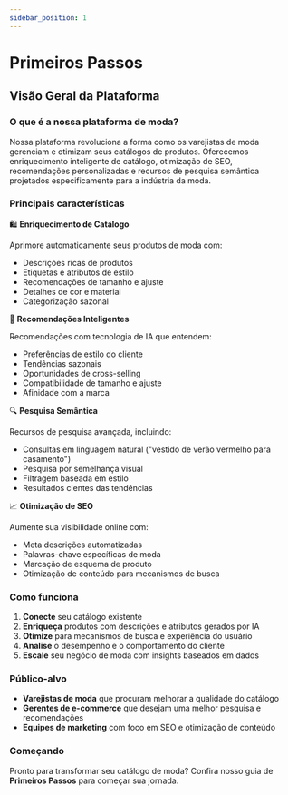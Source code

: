 ```yaml
---
sidebar_position: 1
---
```


# Primeiros Passos

## Visão Geral da Plataforma

### O que é a nossa plataforma de moda?

Nossa plataforma revoluciona a forma como os varejistas de moda gerenciam e otimizam seus catálogos de produtos. Oferecemos enriquecimento inteligente de catálogo, otimização de SEO, recomendações personalizadas e recursos de pesquisa semântica projetados especificamente para a indústria da moda.

### Principais características

🛍️ **Enriquecimento de Catálogo**

Aprimore automaticamente seus produtos de moda com:
* Descrições ricas de produtos
* Etiquetas e atributos de estilo
* Recomendações de tamanho e ajuste
* Detalhes de cor e material
* Categorização sazonal

🎯 **Recomendações Inteligentes**

Recomendações com tecnologia de IA que entendem:
* Preferências de estilo do cliente
* Tendências sazonais
* Oportunidades de cross-selling
* Compatibilidade de tamanho e ajuste
* Afinidade com a marca

🔍 **Pesquisa Semântica**

Recursos de pesquisa avançada, incluindo:
* Consultas em linguagem natural ("vestido de verão vermelho para casamento")
* Pesquisa por semelhança visual
* Filtragem baseada em estilo
* Resultados cientes das tendências

📈 **Otimização de SEO**

Aumente sua visibilidade online com:
* Meta descrições automatizadas
* Palavras-chave específicas de moda
* Marcação de esquema de produto
* Otimização de conteúdo para mecanismos de busca

### Como funciona

1.  **Conecte** seu catálogo existente
2.  **Enriqueça** produtos com descrições e atributos gerados por IA
3.  **Otimize** para mecanismos de busca e experiência do usuário
4.  **Analise** o desempenho e o comportamento do cliente
5.  **Escale** seu negócio de moda com insights baseados em dados

### Público-alvo

* **Varejistas de moda** que procuram melhorar a qualidade do catálogo
* **Gerentes de e-commerce** que desejam uma melhor pesquisa e recomendações
* **Equipes de marketing** com foco em SEO e otimização de conteúdo

### Começando

Pronto para transformar seu catálogo de moda? Confira nosso guia de **Primeiros Passos** para começar sua jornada.